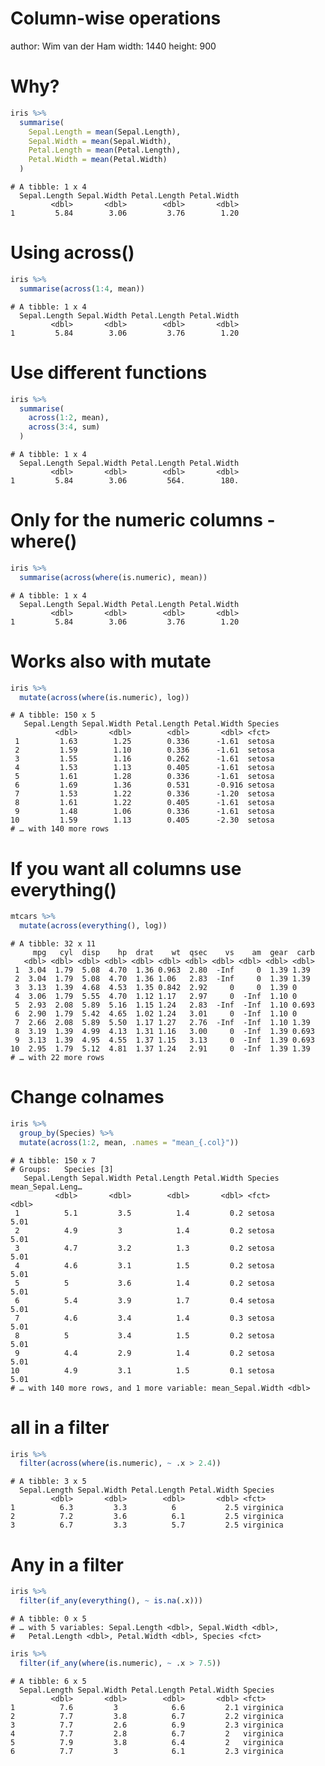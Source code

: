 Column-wise operations
========================================================
author: Wim van der Ham
width: 1440
height: 900



Why?
========================================================


```r
iris %>% 
  summarise(
    Sepal.Length = mean(Sepal.Length), 
    Sepal.Width = mean(Sepal.Width), 
    Petal.Length = mean(Petal.Length), 
    Petal.Width = mean(Petal.Width)
  )
```

```
# A tibble: 1 x 4
  Sepal.Length Sepal.Width Petal.Length Petal.Width
         <dbl>       <dbl>        <dbl>       <dbl>
1         5.84        3.06         3.76        1.20
```

Using across()
========================================================


```r
iris %>%
  summarise(across(1:4, mean))
```

```
# A tibble: 1 x 4
  Sepal.Length Sepal.Width Petal.Length Petal.Width
         <dbl>       <dbl>        <dbl>       <dbl>
1         5.84        3.06         3.76        1.20
```

Use different functions
========================================================


```r
iris %>%
  summarise(
    across(1:2, mean),
    across(3:4, sum)
  )
```

```
# A tibble: 1 x 4
  Sepal.Length Sepal.Width Petal.Length Petal.Width
         <dbl>       <dbl>        <dbl>       <dbl>
1         5.84        3.06         564.        180.
```

Only for the numeric columns - where()
========================================================


```r
iris %>%
  summarise(across(where(is.numeric), mean))
```

```
# A tibble: 1 x 4
  Sepal.Length Sepal.Width Petal.Length Petal.Width
         <dbl>       <dbl>        <dbl>       <dbl>
1         5.84        3.06         3.76        1.20
```

Works also with mutate
========================================================


```r
iris %>%
  mutate(across(where(is.numeric), log))
```

```
# A tibble: 150 x 5
   Sepal.Length Sepal.Width Petal.Length Petal.Width Species
          <dbl>       <dbl>        <dbl>       <dbl> <fct>  
 1         1.63        1.25        0.336      -1.61  setosa 
 2         1.59        1.10        0.336      -1.61  setosa 
 3         1.55        1.16        0.262      -1.61  setosa 
 4         1.53        1.13        0.405      -1.61  setosa 
 5         1.61        1.28        0.336      -1.61  setosa 
 6         1.69        1.36        0.531      -0.916 setosa 
 7         1.53        1.22        0.336      -1.20  setosa 
 8         1.61        1.22        0.405      -1.61  setosa 
 9         1.48        1.06        0.336      -1.61  setosa 
10         1.59        1.13        0.405      -2.30  setosa 
# … with 140 more rows
```

If you want all columns use everything()
========================================================


```r
mtcars %>%
  mutate(across(everything(), log))
```

```
# A tibble: 32 x 11
     mpg   cyl  disp    hp  drat    wt  qsec    vs    am  gear  carb
   <dbl> <dbl> <dbl> <dbl> <dbl> <dbl> <dbl> <dbl> <dbl> <dbl> <dbl>
 1  3.04  1.79  5.08  4.70  1.36 0.963  2.80  -Inf     0  1.39 1.39 
 2  3.04  1.79  5.08  4.70  1.36 1.06   2.83  -Inf     0  1.39 1.39 
 3  3.13  1.39  4.68  4.53  1.35 0.842  2.92     0     0  1.39 0    
 4  3.06  1.79  5.55  4.70  1.12 1.17   2.97     0  -Inf  1.10 0    
 5  2.93  2.08  5.89  5.16  1.15 1.24   2.83  -Inf  -Inf  1.10 0.693
 6  2.90  1.79  5.42  4.65  1.02 1.24   3.01     0  -Inf  1.10 0    
 7  2.66  2.08  5.89  5.50  1.17 1.27   2.76  -Inf  -Inf  1.10 1.39 
 8  3.19  1.39  4.99  4.13  1.31 1.16   3.00     0  -Inf  1.39 0.693
 9  3.13  1.39  4.95  4.55  1.37 1.15   3.13     0  -Inf  1.39 0.693
10  2.95  1.79  5.12  4.81  1.37 1.24   2.91     0  -Inf  1.39 1.39 
# … with 22 more rows
```

Change colnames
========================================================


```r
iris %>%
  group_by(Species) %>%
  mutate(across(1:2, mean, .names = "mean_{.col}"))
```

```
# A tibble: 150 x 7
# Groups:   Species [3]
   Sepal.Length Sepal.Width Petal.Length Petal.Width Species mean_Sepal.Leng…
          <dbl>       <dbl>        <dbl>       <dbl> <fct>              <dbl>
 1          5.1         3.5          1.4         0.2 setosa              5.01
 2          4.9         3            1.4         0.2 setosa              5.01
 3          4.7         3.2          1.3         0.2 setosa              5.01
 4          4.6         3.1          1.5         0.2 setosa              5.01
 5          5           3.6          1.4         0.2 setosa              5.01
 6          5.4         3.9          1.7         0.4 setosa              5.01
 7          4.6         3.4          1.4         0.3 setosa              5.01
 8          5           3.4          1.5         0.2 setosa              5.01
 9          4.4         2.9          1.4         0.2 setosa              5.01
10          4.9         3.1          1.5         0.1 setosa              5.01
# … with 140 more rows, and 1 more variable: mean_Sepal.Width <dbl>
```

all in a filter
========================================================


```r
iris %>% 
  filter(across(where(is.numeric), ~ .x > 2.4))
```

```
# A tibble: 3 x 5
  Sepal.Length Sepal.Width Petal.Length Petal.Width Species  
         <dbl>       <dbl>        <dbl>       <dbl> <fct>    
1          6.3         3.3          6           2.5 virginica
2          7.2         3.6          6.1         2.5 virginica
3          6.7         3.3          5.7         2.5 virginica
```

Any in a filter
========================================================


```r
iris %>%
  filter(if_any(everything(), ~ is.na(.x)))
```

```
# A tibble: 0 x 5
# … with 5 variables: Sepal.Length <dbl>, Sepal.Width <dbl>,
#   Petal.Length <dbl>, Petal.Width <dbl>, Species <fct>
```


```r
iris %>% 
  filter(if_any(where(is.numeric), ~ .x > 7.5))
```

```
# A tibble: 6 x 5
  Sepal.Length Sepal.Width Petal.Length Petal.Width Species  
         <dbl>       <dbl>        <dbl>       <dbl> <fct>    
1          7.6         3            6.6         2.1 virginica
2          7.7         3.8          6.7         2.2 virginica
3          7.7         2.6          6.9         2.3 virginica
4          7.7         2.8          6.7         2   virginica
5          7.9         3.8          6.4         2   virginica
6          7.7         3            6.1         2.3 virginica
```
